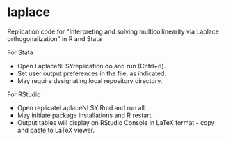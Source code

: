 # laplace
Replication code for "Interpreting and solving multicollinearity via Laplace orthogonalization" in R and Stata

For Stata
  - Open LaplaceNLSYreplication.do and run (Cntrl+d).
  - Set user output preferences in the file, as indicated.
  - May require designating local repository directory.

For RStudio 
  - Open replicateLaplaceNLSY.Rmd and run all.
  - May initiate package installations and R restart.
  - Output tables will display on RStudio Console in LaTeX format - copy and paste to LaTeX viewer.
